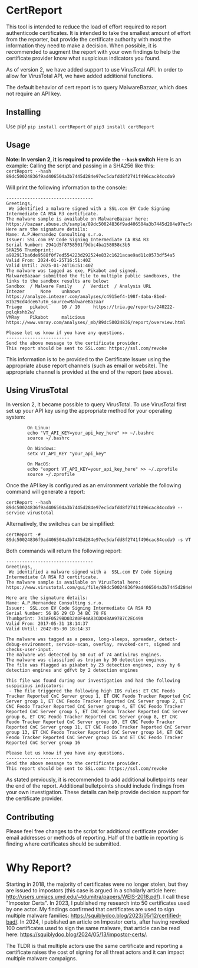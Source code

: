 # CertReport

This tool is intended to reduce the load of effort required to report authenticode certificates. It is intended to take the smallest amount of effort from the reporter, but provide the certificate authority with most the information they need to make a decision. When possible, it is recommended to augment the report with your own findings to help the certificate provider know what suspicious indicators you found.

As of version 2, we have added support to use VirusTotal API. In order to allow for VirusTotal API, we have added additional functions. 

The default behavior of cert report is to query MalwareBazaar, which does not require an API key.

## Installing
Use pip! `pip install certReport` or `pip3 install certReport`

## Usage

**Note: In version 2, it is required to provide the `--hash` switch**
 Here is an example:
Calling the script and passing in a SHA256 like this:<br>
`certReport --hash 89dc50024836f9ad406504a3b7445d284e97ec5dafdd8f2741f496cac84ccda9`

Will print the following information to the console:

```
---------------------------------
Greetings,
 We identified a malware signed with a SSL.com EV Code Signing Intermediate CA RSA R3 certificate. 
The malware sample is available on MalwareBazaar here: https://bazaar.abuse.ch/sample/89dc50024836f9ad406504a3b7445d284e97ec5dafdd8f2741f496cac84ccda9
Here are the signature details:
Name: A.P.Hernandez Consulting s.r.o.
Issuer: SSL.com EV Code Signing Intermediate CA RSA R3
Serial Number: 2941d5f8758501f9dbc4ba158058c3b5
SHA256 Thumbprint: a982917ba6de9588f0f7ed554223d292524e832c1621acae9ad11c0573df54a5
Valid From: 2024-01-25T16:51:40Z
Valid Until: 2025-01-24T16:51:40Z
The malware was tagged as exe, Pikabot and signed.
MalwareBazaar submitted the file to multiple public sandboxes, the links to the sandbox results are below:
Sandbox	 / Malware Family	 /  Verdict	 / Analysis URL
Intezer 	 None 	 unknown 	 https://analyze.intezer.com/analyses/c4915ef4-198f-4aba-81ed-81b29cd4dce6?utm_source=MalwareBazaar 
Triage 	 pikabot 	 10 / 10	 https://tria.ge/reports/240222-pqlqkshb2w/ 
VMRay 	 Pikabot 	 malicious 	 https://www.vmray.com/analyses/_mb/89dc50024836/report/overview.html 

Please let us know if you have any questions.
------------------------
Send the above message to the certificate provider. 
This report should be sent to SSL.com: https://ssl.com/revoke
```

This information is to be provided to the Certificate Issuer using the appropriate abuse report channels (such as email or website). The appropriate channel is provided at the end of the report (see above).

## Using VirusTotal
In version 2, it became possible to query VirusTotal. To use VirusTotal first set up your API key using the appropriate method for your operating system:
```
        On Linux:
        echo "VT_API_KEY=your_api_key_here" >> ~/.bashrc
        source ~/.bashrc

        On Windows:
        setx VT_API_KEY "your_api_key"

        On MacOS:
        echo "export VT_API_KEY=your_api_key_here" >> ~/.zprofile
        source ~/.zprofile
```

Once the API key is configured as an environment variable the following command will generate a report:
```
certReport --hash 89dc50024836f9ad406504a3b7445d284e97ec5dafdd8f2741f496cac84ccda9 --service virustotal
```

Alternatively, the switches can be simplified:

```
certReport -# 89dc50024836f9ad406504a3b7445d284e97ec5dafdd8f2741f496cac84ccda9 -s VT
```
Both commands will return the following report: 
```
---------------------------------
Greetings,
 We identified a malware signed with a  SSL.com EV Code Signing Intermediate CA RSA R3 certificate. 
The malware sample is available on VirusTotal here: https://www.virustotal.com/gui/file/89dc50024836f9ad406504a3b7445d284e97ec5dafdd8f2741f496cac84ccda9/detection

Here are the signature details:
Name: A.P.Hernandez Consulting s.r.o.
Issuer:  SSL.com EV Code Signing Intermediate CA RSA R3
Serial Number: 56 B6 29 CD 34 BC 78 F6
Thumbprint: 743AF0529BD032A0F44A83CDD4BAA97B7C2EC49A
Valid From: 2017-05-31 18:14:37
Valid Until: 2042-05-30 18:14:37

The malware was tagged as a peexe, long-sleeps, spreader, detect-debug-environment, service-scan, overlay, revoked-cert, signed and checks-user-input.
The malware was detected by 50 out of 74 antivirus engines.
The malware was classified as trojan by 30 detection engines.
The file was flagged as pikabot by 23 detection engines, zusy by 6 detection engines and gdfvt by 2 detection engines

This file was found during our investigation and had the following suspicious indicators:
 - The file triggered the following high IDS rules: ET CNC Feodo Tracker Reported CnC Server group 1, ET CNC Feodo Tracker Reported CnC Server group 1, ET CNC Feodo Tracker Reported CnC Server group 2, ET CNC Feodo Tracker Reported CnC Server group 4, ET CNC Feodo Tracker Reported CnC Server group 5, ET CNC Feodo Tracker Reported CnC Server group 6, ET CNC Feodo Tracker Reported CnC Server group 8, ET CNC Feodo Tracker Reported CnC Server group 10, ET CNC Feodo Tracker Reported CnC Server group 11, ET CNC Feodo Tracker Reported CnC Server group 13, ET CNC Feodo Tracker Reported CnC Server group 14, ET CNC Feodo Tracker Reported CnC Server group 15 and ET CNC Feodo Tracker Reported CnC Server group 16

Please let us know if you have any questions.
------------------------
Send the above message to the certificate provider. 
This report should be sent to SSL.com: https://ssl.com/revoke
```

As stated previously, it is recommended to add additional bulletpoints near the end of the report. Additional bulletpoints should include findings from your own investigation. These details can help provide decision support for the certificate provider.

## Contributing
Please feel free changes to the script for additional certificate provider email addresses or methods of reporting. Half of the battle in reporting is finding where certificates should be submitted.

# Why Report?
Starting in 2018, the majority of certificates were no longer stolen, but they are issued to impostors (this case is argued in a scholarly article here: http://users.umiacs.umd.edu/~tdumitra/papers/WEIS-2018.pdf). I call these "Impostor Certs". 
In 2023, I published my research into 50 certificates used by one actor. My findings confirmed that certificates are used to sign multiple malware families: https://squiblydoo.blog/2023/05/12/certified-bad/.
In 2024, I published an article on Impostor certs, after having revoked 100 certificates used to sign the same malware, that article can be read here: https://squiblydoo.blog/2024/05/13/impostor-certs/.

The TLDR is that multiple actors use the same certificate and reporting a certificate raises the cost of signing for all threat actors and it can impact multiple malware campaigns.
